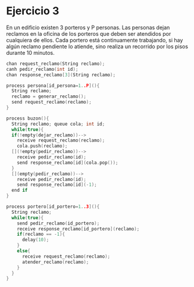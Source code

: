 # Ejercicio 3

En un edificio existen 3 porteros y P personas. Las personas dejan reclamos en la oficina de los porteros que deben ser atendidos por cualquiera de ellos. Cada portero está continuamente trabajando, si hay algún reclamo pendiente lo atiende, sino realiza un recorrido por los pisos durante 10 minutos.

```c++
chan request_reclamo(String reclamo);
canh pedir_reclamo(int id);
chan response_reclamo[3](String reclamo);

process persona[id_persona=1..P](){
  String reclamo;
  reclamo = generar_reclamo();
  send request_reclamo(reclamo);
}

process buzon(){
  String reclamo; queue cola; int id;
  while(true){
  if(!empty(dejar_reclamo))-->
    receive request_reclamo(reclamo);
    cola.push(reclamo);
  [](!empty(pedir_reclamo))-->
    receive pedir_reclamo(id);
    send response_reclamo[id](cola.pop());
  }
  [](empty(pedir_reclamo))-->
    receive pedir_reclamo(id);
    send response_reclamo[id](-1);
  end if
}

process portero[id_portero=1..3](){
  String reclamo;
  while(true){
    send pedir_reclamo(id_portero);
    receive response_reclamo[id_portero](reclamo);
    if(reclamo == -1){
      delay(10);
    }
    else{
      receive request_reclamo(reclamo);
      atender_reclamo(reclamo);
    }
  }
}
```
